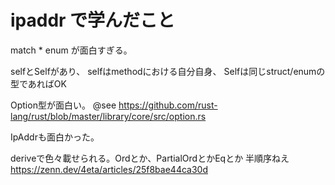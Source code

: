 # ipaddr で学んだこと

match * enum が面白すぎる。

selfとSelfがあり、
selfはmethodにおける自分自身、
Selfは同じstruct/enumの型であればOK

Option型が面白い。
@see https://github.com/rust-lang/rust/blob/master/library/core/src/option.rs

IpAddrも面白かった。

deriveで色々載せられる。Ordとか、PartialOrdとかEqとか
半順序ねえ　https://zenn.dev/4eta/articles/25f8bae44ca30d

